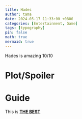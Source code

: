 ```yaml
---
title: Hades
author: tama
date: 2024-05-17 11:33:00 +0800
categories: [Entertainment, Game]
tags: [typography]
pin: false
math: true
mermaid: true
---
```


Hades is amazing
10/10

# Plot/Spoiler

# Guide
This is [**THE BEST**](https://www.leereamsnyder.com/hades-build-guide)
